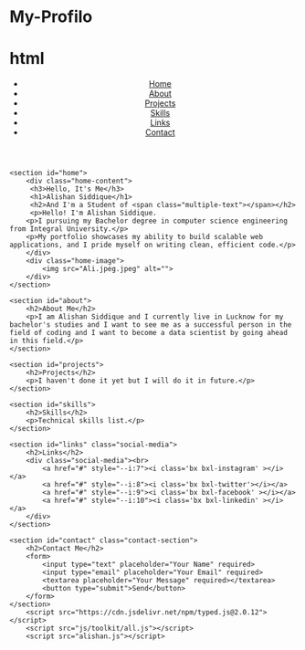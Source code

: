 # My-Profilo 
# html
<!DOCTYPE html>
<html lang="en">
<head>
    <meta charset="UTF-8">
    <meta name="viewport" content="width=device-width, initial-scale=1.0">
    <title>My Portfolio</title>
    <link href='https://unpkg.com/boxicons@2.1.4/css/boxicons.min.css' rel='stylesheet'>
    <link rel="stylesheet" href="alishan.css">
</head>
<body>
    <header>
        <nav class="navbar">
            <ul>
                <li><a href="#home">Home</a></li>
                <li><a href="#about">About</a></li>
                <li><a href="#projects">Projects</a></li>
                <li><a href="#skills">Skills</a></li>
                <li><a href="#links">Links</a></li>
                <li><a href="#contact">Contact</a></li>
            </ul>
        </nav>
    </header>
    
    <section id="home">
        <div class="home-content">
         <h3>Hello, It's Me</h3>
         <h1>Alishan Siddique</h1>
         <h2>And I'm a Student of <span class="multiple-text"></span></h2>
         <p>Hello! I'm Alishan Siddique.
        <p>I pursuing my Bachelor degree in computer science engineering from Integral University.</p>
        <p>My portfolio showcases my ability to build scalable web applications, and I pride myself on writing clean, efficient code.</p>
        </div>
        <div class="home-image">
            <img src="Ali.jpeg.jpeg" alt="">
        </div>
    </section>
    
    <section id="about">
        <h2>About Me</h2>
        <p>I am Alishan Siddique and I currently live in Lucknow for my bachelor's studies and I want to see me as a successful person in the field of coding and I want to become a data scientist by going ahead in this field.</p>
    </section>
    
    <section id="projects">
        <h2>Projects</h2>
        <p>I haven't done it yet but I will do it in future.</p>
    </section>
    
    <section id="skills">
        <h2>Skills</h2>
        <p>Technical skills list.</p>
    </section>

    <section id="links" class="social-media">
        <h2>Links</h2>
        <div class="social-media"><br>
            <a href="#" style="--i:7"><i class='bx bxl-instagram' ></i></a>
            <a href="#" style="--i:8"><i class='bx bxl-twitter'></i></a>
            <a href="#" style="--i:9"><i class='bx bxl-facebook' ></i></a>
            <a href="#" style="--i:10"><i class='bx bxl-linkedin' ></i></a>
        </div>
    </section>
    
    <section id="contact" class="contact-section">
        <h2>Contact Me</h2>
        <form>
            <input type="text" placeholder="Your Name" required>
            <input type="email" placeholder="Your Email" required>
            <textarea placeholder="Your Message" required></textarea>
            <button type="submit">Send</button>
        </form>
    </section>
        <script src="https://cdn.jsdelivr.net/npm/typed.js@2.0.12"></script>
        <script src="js/toolkit/all.js"></script>
        <script src="alishan.js"></script>
</body>
</html>
